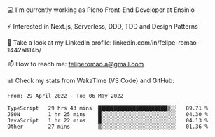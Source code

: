 💻 I'm currently working as Pleno Front-End Developer at Ensinio

⚡ Interested in Next.js, Serverless, DDD, TDD and Design Patterns

👥 Take a look at my LinkedIn profile: linkedin.com/in/felipe-romao-1442a814b/

📫 How to reach me: feliperomao.a@gmail.com

📊 Check my stats from WakaTime (VS Code) and GitHub:

<!--START_SECTION:waka-->

```text
From: 29 April 2022 - To: 06 May 2022

TypeScript   29 hrs 43 mins  ██████████████████████▒░░   89.71 %
JSON         1 hr 25 mins    █░░░░░░░░░░░░░░░░░░░░░░░░   04.30 %
JavaScript   1 hr 22 mins    █░░░░░░░░░░░░░░░░░░░░░░░░   04.13 %
Other        27 mins         ▒░░░░░░░░░░░░░░░░░░░░░░░░   01.36 %
```

<!--END_SECTION:waka-->
